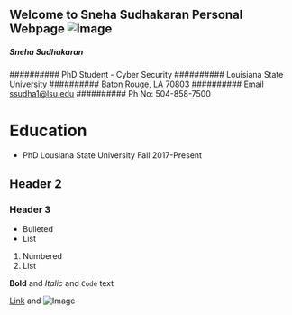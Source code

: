 ## Welcome to Sneha Sudhakaran Personal Webpage ![Image](https://user-images.githubusercontent.com/30295945/129817019-236a0c4f-f073-49e1-8ffb-9dc43f08c27b.png)

##### Sneha Sudhakaran 
########## PhD Student - Cyber Security
########## Louisiana State University
########## Baton Rouge, LA 70803
########## Email ssudha1@lsu.edu
########## Ph No: 504-858-7500



# Education
- PhD  Lousiana State University Fall 2017-Present
## Header 2
### Header 3

- Bulleted
- List

1. Numbered
2. List

**Bold** and _Italic_ and `Code` text

[Link](url) and ![Image](src)
```

